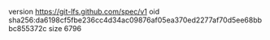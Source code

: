 version https://git-lfs.github.com/spec/v1
oid sha256:da6198cf5fbe236cc4d34ac09876af05ea370ed2277af70d5ee68bbbc855372c
size 6796
